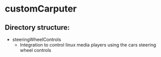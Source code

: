 # customCarputer
 
## Directory structure:
- steeringWheelControls
    - Integration to control linux media players using the cars steering wheel controls